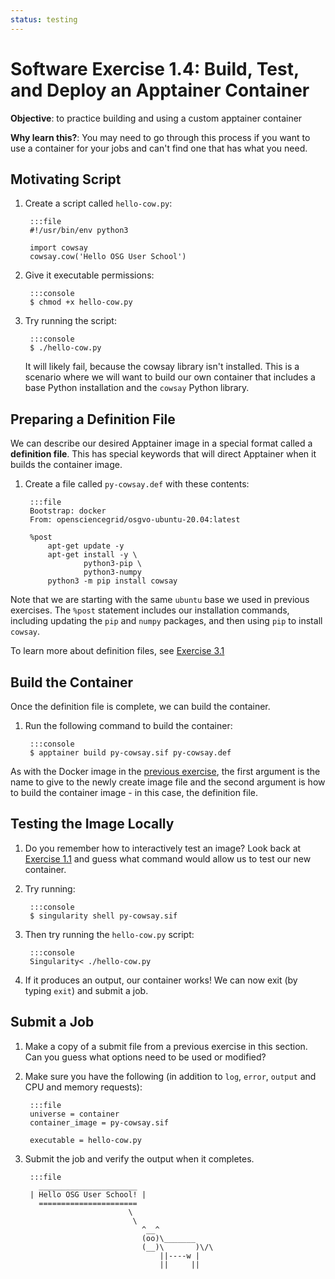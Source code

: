 ```yaml
---
status: testing
---
```


<style type="text/css">
  pre em { font-style: normal; background-color: yellow; }
  pre strong { font-style: normal; font-weight: bold; color: \#008; }
</style>

Software Exercise 1.4: Build, Test, and Deploy an Apptainer Container
====================================

**Objective**: to practice building and using a custom
apptainer container

**Why learn this?**: You may need to go through this process if you 
want to use a container for your jobs and can't find one that has 
what you need. 

Motivating Script
-----------------

1. Create a script called `hello-cow.py`:

		:::file
		#!/usr/bin/env python3

		import cowsay
		cowsay.cow('Hello OSG User School')

1. Give it executable permissions: 

		:::console
		$ chmod +x hello-cow.py

1. Try running the script:

		:::console
		$ ./hello-cow.py

	It will likely fail, because the cowsay library isn't installed. This is a 
	scenario where we will want to build our own container that includes a base 
	Python installation and the `cowsay` Python library. 

Preparing a Definition File
---------------------------

We can describe our desired Apptainer image in a special format called a 
**definition file**. This has special keywords that will direct Apptainer 
when it builds the container image. 

1. Create a file called `py-cowsay.def` with these contents: 

		:::file
		Bootstrap: docker
		From: opensciencegrid/osgvo-ubuntu-20.04:latest

		%post
			apt-get update -y
			apt-get install -y \
					python3-pip \
					python3-numpy
			python3 -m pip install cowsay

Note that we are starting with the same `ubuntu` base we used in previous 
exercises. The `%post` statement includes our installation commands, including 
updating the `pip` and `numpy` packages, and then using `pip` to install `cowsay`.

To learn more about definition files, see [Exercise 3.1](../part3-ex1-apptainer-recipes)

Build the Container
-------------------

Once the definition file is complete, we can build the container. 

1. Run the following command to build the container: 

		:::console
		$ apptainer build py-cowsay.sif py-cowsay.def

As with the Docker image in the [previous exercise](../part1-ex3-docker-jobs), 
the first argument is the name to give to the newly create image file and the 
second argument is how to build the container image - in this case, the definition file. 


Testing the Image Locally
-------------------

1. Do you remember how to interactively test an image? Look back 
at [Exercise 1.1](../part1-ex1-run-apptainer) and guess what command would 
allow us to test our new container. 

1. Try running: 

		:::console
		$ singularity shell py-cowsay.sif

1. Then try running the `hello-cow.py` script: 

		:::console
		Singularity< ./hello-cow.py

1. If it produces an output, our container works! We can now exit (by typing `exit`)
and submit a job. 

Submit a Job
--------------

1. Make a copy of a submit file from a previous exercise in this section. Can you 
guess what options need to be used or modified? 

1. Make sure you have the following (in addition to `log`, `error`, `output` and 
CPU and memory requests): 

		:::file
		universe = container
		container_image = py-cowsay.sif
		
		executable = hello-cow.py

1. Submit the job and verify the output when it completes. 

		:::file
		  ______________________
		| Hello OSG User School! |
		  ======================
							  \
							   \
								 ^__^
								 (oo)\_______
								 (__)\       )\/\
									 ||----w |
									 ||     ||



